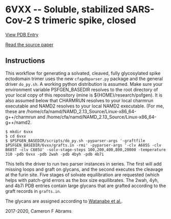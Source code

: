 # 6VXX -- Soluble, stabilized SARS-Cov-2 S trimeric spike, closed

[View PDB Entry](http://www.rcsb.org/structure/6VXX)

[Read the source paper](http://dx.doi.org/10.1016/j.cell.2020.02.058)

## Instructions

This workflow for generating a solvated, cleaved, fully glycosylated spike ectodomain trimer uses the new `cfapdbparser.py` package and the general driver `do_py.sh`.   A working python distribution is assumed.  Make sure your environment variable PSFGEN_BASEDIR resolves to the root directory of your local copy of this repository (mine is ${HOME}/research/psfgen).  It is also assumed below that CHARMRUN resolves to your local charmrun executable and NAMD2 resolves to your local NAMD2 executable.  (For me, these are /home/cfa/namd/NAMD_2.13_Source/Linux-x86_64-g++/charmrun and /home/cfa/namd/NAMD_2.13_Source/Linux-x86_64-g++/namd2.

```
$ mkdir 6vxx
$ cd 6vxx
$ $PSFGEN_BASEDIR/scripts/do_py.sh -pyparser-args '-graftfile $PSFGEN_BASEDIR/6vxx/grafts.in -rmi' -pyparser-args '-clv A685S -clv B685T -clv C685U' -solv-stage-steps 100,200,400,800,20000 -temperature 310 -pdb 6vxx -pdb 2wah -pdb 4byh -pdb 4b7i
```

This tells the driver to run two parser instances in series.  The first will add missing loops and graft on glycans, and the second executes the cleavage at the furin site.  Five stages of solvate equilibration are requested (which helps with patch-grid errors as the box size equilibrates.  The 2wah, 4yh, and 4b7i PDB entries contain large glycans that are grafted according to the graft records in `grafts.in`.

The glycans are assigned according to [Watanabe et al.](https://science.sciencemag.org/content/369/6501/330).

2017-2020, Cameron F Abrams
